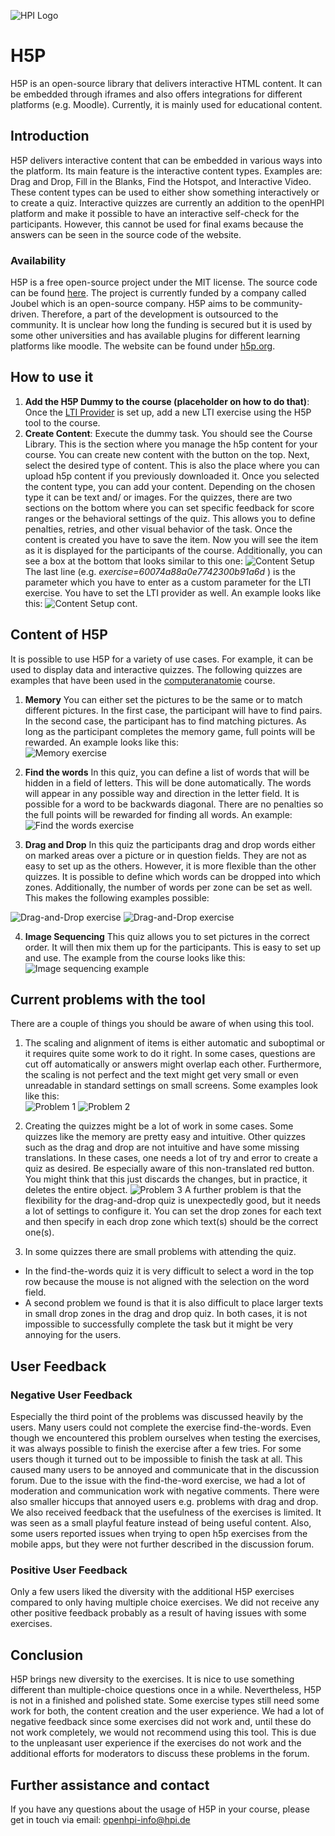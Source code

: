![HPI Logo](../../img/HPI_Logo.png)

# H5P

H5P is an open-source library that delivers interactive HTML content. It can be embedded through iframes and also offers integrations for different platforms (e.g. Moodle). Currently, it is mainly used for educational content.

## Introduction

H5P delivers interactive content that can be embedded in various ways into the platform. Its main feature is the interactive content types. Examples are: Drag and Drop, Fill in the Blanks, Find the Hotspot, and Interactive Video. These content types can be used to either show something interactively or to create a quiz. Interactive quizzes are currently an addition to the openHPI platform and make it possible to have an interactive self-check for the participants. However, this cannot be used for final exams because the answers can be seen in the source code of the website.

### Availability

H5P is a free open-source project under the MIT license. The source code can be found [here](https://github.com/h5p). The project is currently funded by a company called Joubel which is an open-source company. H5P aims to be community-driven. Therefore, a part of the development is outsourced to the community. It is unclear how long the funding is secured but it is used by some other universities and has available plugins for different learning platforms like moodle. The website can be found under [h5p.org](https://h5p.org/).

## How to use it

1. **Add the H5P Dummy to the course (placeholder on how to do that)**: Once the [LTI Provider](../../courseadministration/addcontent/learningunits/lti.md) is set up, add a new LTI exercise using the H5P tool to the course.
2. **Create Content**:  Execute the dummy task. You should see the Course Library. This is the section where you manage the h5p content for your course. You can create new content with the button on the top. Next, select the desired type of content. This is also the place where you can upload h5p content if you previously downloaded it. Once you selected the content type, you can add your content. Depending on the chosen type it can be text and/ or images. For the quizzes, there are two sections on the bottom where you can set specific feedback for score ranges or the behavioral settings of the quiz. This allows you to define penalties, retries, and other visual behavior of the task. Once the content is created you have to save the item. Now you will see the item as it is displayed for the participants of the course. Additionally, you can see a box at the bottom that looks similar to this one:
   ![Content Setup](../img/externaltools/h5p/content_setup.png)
   The last line (e.g. _exercise=60074a88a0e7742300b91a6d_ ) is the parameter which you have to enter as a custom parameter for the LTI exercise. You have to set the LTI provider as well. An example looks like this:
   ![Content Setup cont.](../img/externaltools/h5p/content_setup_2.png)

## Content of H5P

It is possible to use H5P for a variety of use cases. For example, it can be used to display data and interactive quizzes. The following quizzes are examples that have been used in the [computeranatomie](https://open.hpi.de/courses/computeranatomie2021) course.

1. **Memory** You can either set the pictures to be the same or to match different pictures. In the first case, the participant will have to find pairs. In the second case, the participant has to find matching pictures. As long as the participant completes the memory game, full points will be rewarded. An example looks like this:   
   ![Memory exercise](../img/externaltools/h5p/memory.png)

2. **Find the words** In this quiz, you can define a list of words that will be hidden in a field of letters. This will be done automatically. The words will appear in any possible way and direction in the letter field. It is possible for a word to be backwards diagonal. There are no penalties so the full points will be rewarded for finding all words. An example:
   ![Find the words exercise](../img/externaltools/h5p/find_the_words.png)

3. **Drag and Drop** In this quiz the participants drag and drop words either on marked areas over a picture or in question fields. They are not as easy to set up as the others. However, it is more flexible than the other quizzes. It is possible to define which words can be dropped into which zones. Additionally, the number of words per zone can be set as well. This makes the following examples possible:

![Drag-and-Drop exercise](../img/externaltools/h5p/drag_and_drop_1.png) ![Drag-and-Drop exercise](../img/externaltools/h5p/drag_and_drop_2.png)

4. **Image Sequencing** This quiz allows you to set pictures in the correct order. It will then mix them up for the participants. This is easy to set up and use. The example from the course looks like this:
   ![Image sequencing example](../img/externaltools/h5p/image_sequencing.png)

## Current problems with the tool

There are a couple of things you should be aware of when using this tool.

1. The scaling and alignment of items is either automatic and suboptimal or it requires quite some work to do it right. In some cases, questions are cut off automatically or answers might overlap each other. Furthermore, the scaling is not perfect and the text might get very small or even unreadable in standard settings on small screens. Some examples look like this:    
   ![Problem 1](../img/externaltools/h5p/problem_1.png) ![Problem 2](../img/externaltools/h5p/problem_2.png)

2. Creating the quizzes might be a lot of work in some cases. Some quizzes like the memory are pretty easy and intuitive. Other quizzes such as the drag and drop are not intuitive and have some missing translations. In these cases, one needs a lot of try and error to create a quiz as desired. Be especially aware of this non-translated red button. You might think that this just discards the changes, but in practice, it deletes the entire object.
   ![Problem 3](../img/externaltools/h5p/problem_3.png)
   A further problem is that the flexibility for the drag-and-drop quiz is unexpectedly good, but it needs a lot of settings to configure it. You can set the drop zones for each text and then specify in each drop zone which text(s) should be the correct one(s).

3. In some quizzes there are small problems with attending the quiz.

- In the find-the-words quiz it is very difficult to select a word in the top row because the mouse is not aligned with the selection on the word field.
- A second problem we found is that it is also difficult to place larger texts in small drop zones in the drag and drop quiz. In both cases, it is not impossible to successfully complete the task but it might be very annoying for the users.

## User Feedback

### Negative User Feedback

Especially the third point of the problems was discussed heavily by the users. Many users could not complete the exercise find-the-words. Even though we encountered this problem ourselves when testing the exercises, it was always possible to finish the exercise after a few tries. For some users though it turned out to be impossible to finish the task at all. This caused many users to be annoyed and communicate that in the discussion forum. Due to the issue with the find-the-word exercise, we had a lot of moderation and communication work with negative comments. There were also smaller hiccups that annoyed users e.g. problems with drag and drop. We also received feedback that the usefulness of the exercises is limited. It was seen as a small playful feature instead of being useful content. Also, some users reported issues when trying to open h5p exercises from the mobile apps, but they were not further described in the discussion forum.

### Positive User Feedback

Only a few users liked the diversity with the additional H5P exercises compared to only having multiple choice exercises. We did not receive any other positive feedback probably as a result of having issues with some exercises.

## Conclusion

H5P brings new diversity to the exercises. It is nice to use something different than multiple-choice questions once in a while. Nevertheless, H5P is not in a finished and polished state. Some exercise types still need some work for both, the content creation and the user experience. We had a lot of negative feedback since some exercises did not work and, until these do not work completely, we would not recommend using this tool. This is due to the unpleasant user experience if the exercises do not work and the additional efforts for moderators to discuss these problems in the forum.

## Further assistance and contact

If you have any questions about the usage of H5P in your course, please get in touch via email: openhpi-info@hpi.de
